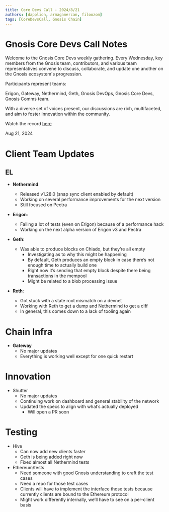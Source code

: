 ```yaml
---
title: Core Devs Call - 2024/8/21
authors: [dapplion, armaganercan, filoozom]
tags: [CoreDevsCall, Gnosis Chain]
---
```


# Gnosis Core Devs Call Notes

Welcome to the Gnosis Core Devs weekly gathering. Every Wednesday, key members from the Gnosis team, contributors, and various team representatives convene to discuss, collaborate, and update one another on the Gnosis ecosystem's progression.

Participants represent teams:

Erigon, Gateway, Nethermind, Geth, Gnosis DevOps, Gnosis Core Devs, Gnosis Comms team.

With a diverse set of voices present, our discussions are rich, multifaceted, and aim to foster innovation within the community.

Watch the record [here](https://youtu.be/xeds8W3Z99U)

Aug 21, 2024

# Client Team Updates
## EL

* **Nethermind**: 
    * Released v1.28.0 (snap sync client enabled by default)
    * Working on several performance improvements for the next version
    * Still focused on Pectra



* **Erigon**: 
  * Failing a lot of tests (even on Erigon) because of a performance hack
  * Working on the next alpha version of Erigon v3 and Pectra


* **Geth**:
    * Was able to produce blocks on Chiado, but they’re all empty
        * Investigating as to why this might be happening
        * By default, Geth produces an empty block in case there’s not enough time to actually build one
        * Right now it’s sending that empty block despite there being transactions in the mempool
        * Might be related to a blob processing issue



* **Reth**: 
  * Got stuck with a state root mismatch on a devnet
  * Working with Reth to get a dump and Nethermind to get a diff
  * In general, this comes down to a lack of tooling again


# Chain Infra

* **Gateway**
  * No major updates
  * Everything is working well except for one quick restart


# Innovation

* Shutter
    * No major updates
    * Continuing work on dashboard and general stability of the network
    * Updated the specs to align with what’s actually deployed
        * Will open a PR soon

# Testing

* Hive
   * Can now add new clients faster
   * Geth is being added right now
   * Fixed almost all Nethermind tests
* Ethereum/tests
    * Need someone with good Gnosis understanding to craft the test cases
    * Need a repo for those test cases
    * Clients will have to implement the interface those tests because currently clients are bound to the Ethereum protocol
    * Might work differently internally, we’ll have to see on a per-client basis
















































